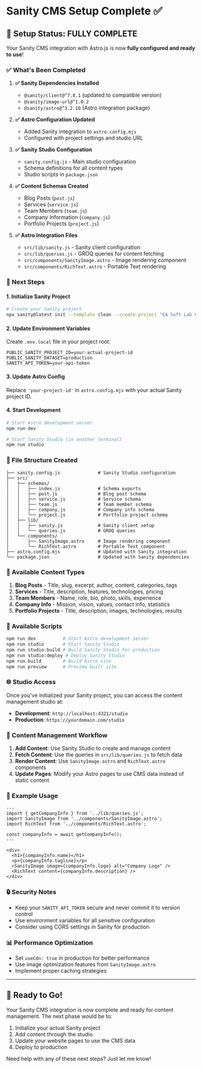 # Sanity CMS Setup Complete ✅

## 🎉 Setup Status: FULLY COMPLETE

Your Sanity CMS integration with Astro.js is now **fully configured and ready to use**!

### ✅ What's Been Completed

1. **✅ Sanity Dependencies Installed**
   - `@sanity/client@^7.8.1` (updated to compatible version)
   - `@sanity/image-url@^1.0.2`
   - `@sanity/astro@^3.2.10` (Astro integration package)

2. **✅ Astro Configuration Updated**
   - Added Sanity integration to `astro.config.mjs`
   - Configured with project settings and studio URL

3. **✅ Sanity Studio Configuration**
   - `sanity.config.js` - Main studio configuration
   - Schema definitions for all content types
   - Studio scripts in `package.json`

4. **✅ Content Schemas Created**
   - Blog Posts (`post.js`)
   - Services (`service.js`)
   - Team Members (`team.js`)
   - Company Information (`company.js`)
   - Portfolio Projects (`project.js`)

5. **✅ Astro Integration Files**
   - `src/lib/sanity.js` - Sanity client configuration
   - `src/lib/queries.js` - GROQ queries for content fetching
   - `src/components/SanityImage.astro` - Image rendering component
   - `src/components/RichText.astro` - Portable Text rendering

### 🚀 Next Steps

#### 1. Initialize Sanity Project
```bash
# Create your Sanity project
npx sanity@latest init --template clean --create-project "EA Soft Lab CMS" --dataset production
```

#### 2. Update Environment Variables
Create `.env.local` file in your project root:
```env
PUBLIC_SANITY_PROJECT_ID=your-actual-project-id
PUBLIC_SANITY_DATASET=production
SANITY_API_TOKEN=your-api-token
```

#### 3. Update Astro Config
Replace `'your-project-id'` in `astro.config.mjs` with your actual Sanity project ID.

#### 4. Start Development
```bash
# Start Astro development server
npm run dev

# Start Sanity Studio (in another terminal)
npm run studio
```

### 📁 File Structure Created

```
├── sanity.config.js              # Sanity Studio configuration
├── src/
│   ├── schemas/
│   │   ├── index.js              # Schema exports
│   │   ├── post.js               # Blog post schema
│   │   ├── service.js            # Service schema
│   │   ├── team.js               # Team member schema
│   │   ├── company.js            # Company info schema
│   │   └── project.js            # Portfolio project schema
│   ├── lib/
│   │   ├── sanity.js             # Sanity client setup
│   │   └── queries.js            # GROQ queries
│   └── components/
│       ├── SanityImage.astro     # Image rendering component
│       └── RichText.astro        # Portable Text component
├── astro.config.mjs              # Updated with Sanity integration
└── package.json                  # Updated with Sanity dependencies
```

### 🎯 Available Content Types

1. **Blog Posts** - Title, slug, excerpt, author, content, categories, tags
2. **Services** - Title, description, features, technologies, pricing
3. **Team Members** - Name, role, bio, photo, skills, experience
4. **Company Info** - Mission, vision, values, contact info, statistics
5. **Portfolio Projects** - Title, description, images, technologies, results

### 🔧 Available Scripts

```bash
npm run dev          # Start Astro development server
npm run studio       # Start Sanity Studio
npm run studio:build # Build Sanity Studio for production
npm run studio:deploy # Deploy Sanity Studio
npm run build        # Build Astro site
npm run preview      # Preview built site
```

### 🌐 Studio Access

Once you've initialized your Sanity project, you can access the content management studio at:
- **Development**: `http://localhost:4321/studio`
- **Production**: `https://yourdomain.com/studio`

### 📝 Content Management Workflow

1. **Add Content**: Use Sanity Studio to create and manage content
2. **Fetch Content**: Use the queries in `src/lib/queries.js` to fetch data
3. **Render Content**: Use `SanityImage.astro` and `RichText.astro` components
4. **Update Pages**: Modify your Astro pages to use CMS data instead of static content

### 🎨 Example Usage

```astro
---
import { getCompanyInfo } from '../lib/queries.js';
import SanityImage from '../components/SanityImage.astro';
import RichText from '../components/RichText.astro';

const companyInfo = await getCompanyInfo();
---

<div>
  <h1>{companyInfo.name}</h1>
  <p>{companyInfo.tagline}</p>
  <SanityImage image={companyInfo.logo} alt="Company Logo" />
  <RichText content={companyInfo.description} />
</div>
```

### 🔒 Security Notes

- Keep your `SANITY_API_TOKEN` secure and never commit it to version control
- Use environment variables for all sensitive configuration
- Consider using CORS settings in Sanity for production

### 📊 Performance Optimization

- Set `useCdn: true` in production for better performance
- Use image optimization features from `SanityImage.astro`
- Implement proper caching strategies

---

## 🎯 Ready to Go!

Your Sanity CMS integration is now complete and ready for content management. The next phase would be to:

1. Initialize your actual Sanity project
2. Add content through the studio
3. Update your website pages to use the CMS data
4. Deploy to production

Need help with any of these next steps? Just let me know! 
